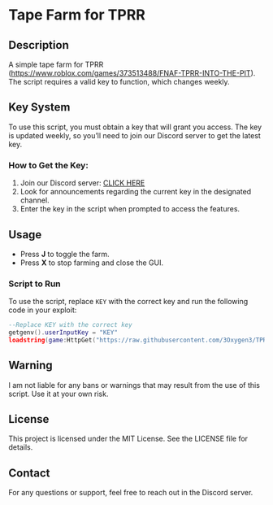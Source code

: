 # Tape Farm for TPRR

## Description
A simple tape farm for TPRR (https://www.roblox.com/games/373513488/FNAF-TPRR-INTO-THE-PIT). The script requires a valid key to function, which changes weekly.

## Key System
To use this script, you must obtain a key that will grant you access. The key is updated weekly, so you’ll need to join our Discord server to get the latest key.

### How to Get the Key:
1. Join our Discord server: [CLICK HERE](https://discord.gg/ZhGzDXz2jU)
2. Look for announcements regarding the current key in the designated channel.
3. Enter the key in the script when prompted to access the features.

## Usage
- Press **J** to toggle the farm.
- Press **X** to stop farming and close the GUI.

### Script to Run
To use the script, replace `KEY` with the correct key and run the following code in your exploit:

```lua
--Replace KEY with the correct key
getgenv().userInputKey = "KEY"
loadstring(game:HttpGet("https://raw.githubusercontent.com/3Oxygen3/TPRR-Tape-Farm/main/Farm.lua"))()
```
## Warning
I am not liable for any bans or warnings that may result from the use of this script. Use it at your own risk.

## License
This project is licensed under the MIT License. See the LICENSE file for details.

## Contact
For any questions or support, feel free to reach out in the Discord server.
